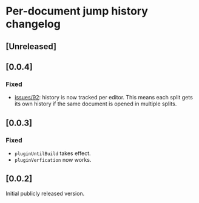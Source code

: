 <!-- Keep a Changelog guide -> https://keepachangelog.com -->

# Per-document jump history changelog

## [Unreleased]

## [0.0.4]

### Fixed
- [issues/92](https://github.com/eprst/ij-per-document-history/issues/92): history is now tracked per editor. This means
each split gets its own history if the same document is opened in multiple splits.

## [0.0.3]

### Fixed
- `pluginUntilBuild` takes effect.
- `pluginVerfication` now works.

## [0.0.2]
Initial publicly released version.